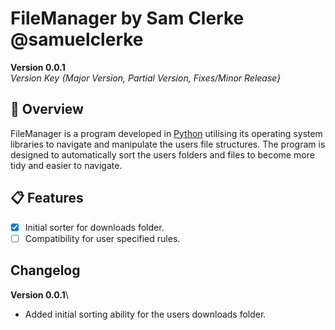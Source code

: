 # FileManager by Sam Clerke @samuelclerke
**Version 0.0.1**\
*Version Key {Major Version, Partial Version, Fixes/Minor Release}*

## :pushpin: Overview
FileManager is a program developed in [Python](https://www.python.org/) utilising its operating system libraries to navigate and manipulate the users file structures. The program is designed to automatically sort the users folders and files to become more tidy and easier to navigate.

## :clipboard: Features
 - [x] Initial sorter for downloads folder.
 - [ ] Compatibility for user specified rules.

## Changelog
**Version 0.0.1**\
- Added initial sorting ability for the users downloads folder.